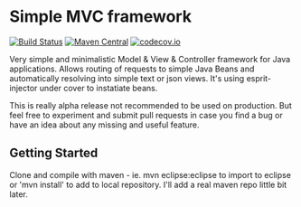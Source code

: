 # Simple MVC framework
[![Build Status](https://travis-ci.org/espr-it/mvc.svg?branch=master)](https://travis-ci.org/espr-it/mvc) [![Maven Central](https://maven-badges.herokuapp.com/maven-central/it.espr/esprit-mvc/badge.svg)](https://maven-badges.herokuapp.com/maven-central/it.espr/esprit-mvc) [![codecov.io](http://codecov.io/github/espr-it/mvc/coverage.svg?branch=master)](http://codecov.io/github/espr-it/mvc?branch=master)

Very simple and minimalistic Model & View & Controller framework for Java applications. Allows routing of requests to simple Java Beans and automatically resolving into simple text or json views. It's using esprit-injector under cover to instatiate beans.

This is really alpha release not recommended to be used on production. But feel free to experiment and submit pull requests in case you find a bug or have an idea about any missing and useful feature.

## Getting Started

Clone and compile with maven - ie. mvn eclipse:eclipse to import to eclipse or 'mvn install' to add to local repository. I'll add a real maven repo little bit later.
